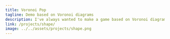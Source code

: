 ```yaml
---
title: Voronoi Pop
tagline: Demo based on Voronoi diagrams
description: I've always wanted to make a game based on Voronoi diagrams, but can't find a way to make it fun. At least this attempt looks cool.
link: /projects/shape/
image: ../../assets/projects/shape.png
---
```


